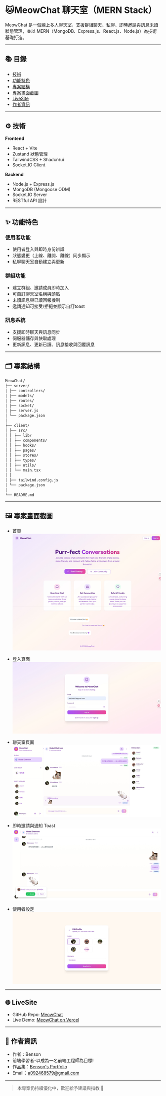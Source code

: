 # 🐱MeowChat 聊天室（MERN Stack）

MeowChat 是一個線上多人聊天室，支援群組聊天、私聊、即時邀請與訊息未讀狀態管理，並以 MERN（MongoDB、Express.js、React.js、Node.js）為技術基礎打造。

---

## 📚 目錄

- [技術](#技術)
- [功能特色](#功能特色)
- [專案結構](#專案結構)
- [專案畫面截圖](#專案畫面截圖)
- [LiveSite](#livesite)
- [作者資訊](#作者資訊)

---

## ⚙️ 技術

**Frontend**  
- React + Vite  
- Zustand 狀態管理  
- TailwindCSS + Shadcn/ui  
- Socket.IO Client  

**Backend**  
- Node.js + Express.js  
- MongoDB (Mongoose ODM)  
- Socket.IO Server  
- RESTful API 設計  

---

## ✨ 功能特色

### 使用者功能
- 使用者登入與即時身份辨識
- 狀態變更（上線、離開、離線）同步顯示
- 私聊聊天室自動建立與更新

### 群組功能
- 建立群組、邀請成員即時加入
- 可自訂聊天室名稱與頭貼
- 未讀訊息與已讀回報機制
- 邀請通知可接受/拒絕並顯示自訂toast

### 訊息系統
- 支援即時聊天與訊息同步
- 伺服器儲存與快取處理
- 更新訊息、更新已讀、訊息接收與回覆訊息

---

## 🗂️ 專案結構

```
MeowChat/
├── server/
│ ├── controllers/
│ ├── models/
│ ├── routes/
│ ├── socket/
│ ├── server.js
│ └── package.json
│
├── client/
│ ├── src/
│ │ ├── lib/
│ │ ├── components/
│ │ ├── hooks/
│ │ ├── pages/
│ │ ├── stores/
│ │ ├── types/
│ │ ├── utils/
│ │ └── main.tsx
│ │
│ ├── tailwind.config.js
│ └── package.json
│
└── README.md
```
---

## 🖼️ 專案畫面截圖

- 首頁
![首頁展示](./screenshots/index.jpeg)

- 登入頁面
![登入展示](./screenshots/login.jpeg)

- 聊天室頁面
![聊天室展示](./screenshots/chat.jpeg)

- 即時邀請與通知 Toast
![通知展示](./screenshots/toast.jpeg)

- 使用者設定
![使用者設定展示](./screenshots/profile.jpeg)

---

## 🌐 LiveSite

- GitHub Repo: [MeowChat](https://github.com/Benson0721/MeowChat_vercel)
- Live Demo: [MeowChat on Vercel](https://meow-chat-vercel.vercel.app)

---

## 🙋 作者資訊

- 作者：Benson
- 前端學習者-以成為一名前端工程師為目標!
- 作品集：[Benson's Portfolio](https://www.notion.so/Front-End-layout-Portfolio-1c4acba779c38053a9dcf4b1caa7af0c)
- Email：a092468579@gmail.com

---

> 本專案仍持續優化中，歡迎給予建議與指教 🙌